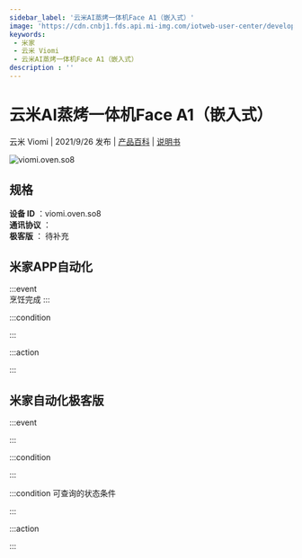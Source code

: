 ```yaml
---
sidebar_label: '云米AI蒸烤一体机Face A1（嵌入式）'
image: 'https://cdn.cnbj1.fds.api.mi-img.com/iotweb-user-center/developer_1679047903720lXhz2oRU.png?GalaxyAccessKeyId=AKVGLQWBOVIRQ3XLEW&Expires=9223372036854775807&Signature=Gg6gObsuvPC2wKgQXGmpT/QkvVw='
keywords: 
 - 米家
 - 云米 Viomi
 - 云米AI蒸烤一体机Face A1（嵌入式）
description : ''
---
```

# 云米AI蒸烤一体机Face A1（嵌入式）

云米 Viomi | 2021/9/26 发布 | [产品百科](https://home.mi.com/webapp/content/baike/product/index.html?model=viomi.oven.so8/) | [说明书](https://home.mi.com/views/introduction.html?model=viomi.oven.so8&region=cn)

![viomi.oven.so8](https://cdn.cnbj1.fds.api.mi-img.com/iotweb-user-center/developer_1679047903720lXhz2oRU.png?GalaxyAccessKeyId=AKVGLQWBOVIRQ3XLEW&Expires=9223372036854775807&Signature=Gg6gObsuvPC2wKgQXGmpT/QkvVw=)

## 规格  
> 
**设备 ID** ：viomi.oven.so8  
**通讯协议** ：  
**极客版**  ： 待补充 


## 米家APP自动化  

:::event  
烹饪完成
:::

:::condition  

:::

:::action   

:::

## 米家自动化极客版  

:::event  

:::

:::condition  

:::

:::condition 可查询的状态条件  

:::

:::action  

:::

        
